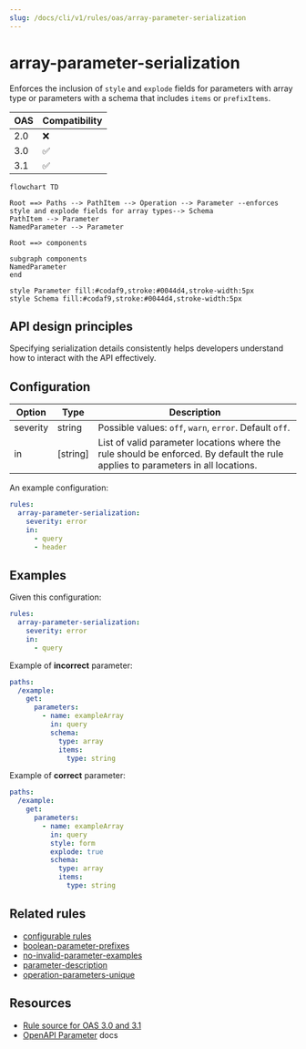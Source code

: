 ```yaml
---
slug: /docs/cli/v1/rules/oas/array-parameter-serialization
---
```


# array-parameter-serialization

Enforces the inclusion of `style` and `explode` fields for parameters with array type or parameters with a schema that includes `items` or `prefixItems`.

| OAS | Compatibility |
| --- | ------------- |
| 2.0 | ❌            |
| 3.0 | ✅            |
| 3.1 | ✅            |

```mermaid
flowchart TD

Root ==> Paths --> PathItem --> Operation --> Parameter --enforces style and explode fields for array types--> Schema
PathItem --> Parameter
NamedParameter --> Parameter

Root ==> components

subgraph components
NamedParameter
end

style Parameter fill:#codaf9,stroke:#0044d4,stroke-width:5px
style Schema fill:#codaf9,stroke:#0044d4,stroke-width:5px
```

## API design principles

Specifying serialization details consistently helps developers understand how to interact with the API effectively.

## Configuration

| Option   | Type     | Description                                                                                                                      |
| -------- | -------- | -------------------------------------------------------------------------------------------------------------------------------- |
| severity | string   | Possible values: `off`, `warn`, `error`. Default `off`.                                                                          |
| in       | [string] | List of valid parameter locations where the rule should be enforced. By default the rule applies to parameters in all locations. |

An example configuration:

```yaml
rules:
  array-parameter-serialization:
    severity: error
    in:
      - query
      - header
```

## Examples

Given this configuration:

```yaml
rules:
  array-parameter-serialization:
    severity: error
    in:
      - query
```

Example of **incorrect** parameter:

```yaml
paths:
  /example:
    get:
      parameters:
        - name: exampleArray
          in: query
          schema:
            type: array
            items:
              type: string
```

Example of **correct** parameter:

```yaml
paths:
  /example:
    get:
      parameters:
        - name: exampleArray
          in: query
          style: form
          explode: true
          schema:
            type: array
            items:
              type: string
```

## Related rules

- [configurable rules](../configurable-rules.md)
- [boolean-parameter-prefixes](./boolean-parameter-prefixes.md)
- [no-invalid-parameter-examples](./no-invalid-parameter-examples.md)
- [parameter-description](./parameter-description.md)
- [operation-parameters-unique](./operation-parameters-unique.md)

## Resources

- [Rule source for OAS 3.0 and 3.1](https://github.com/Redocly/redocly-cli/blob/main/packages/core/src/rules/oas3/array-parameter-serialization.ts)
- [OpenAPI Parameter](https://redocly.com/docs/openapi-visual-reference/parameter/) docs
